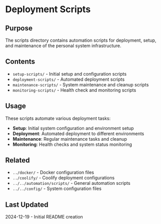 # Deployment Scripts

## Purpose
The scripts directory contains automation scripts for deployment, setup, and maintenance of the personal system infrastructure.

## Contents
- `setup-scripts/` - Initial setup and configuration scripts
- `deployment-scripts/` - Automated deployment scripts
- `maintenance-scripts/` - System maintenance and cleanup scripts
- `monitoring-scripts/` - Health check and monitoring scripts

## Usage
These scripts automate various deployment tasks:

- **Setup**: Initial system configuration and environment setup
- **Deployment**: Automated deployment to different environments
- **Maintenance**: Regular maintenance tasks and cleanup
- **Monitoring**: Health checks and system status monitoring

## Related
- `../docker/` - Docker configuration files
- `../coolify/` - Coolify deployment configurations
- `../../automation/scripts/` - General automation scripts
- `../../config/` - System configuration files

## Last Updated
2024-12-19 - Initial README creation
